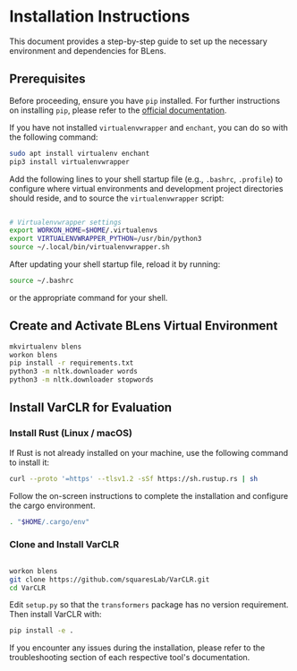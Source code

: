 # Installation Instructions

This document provides a step-by-step guide to set up the necessary environment and dependencies for BLens.

## Prerequisites


Before proceeding, ensure you have `pip` installed. For further instructions on installing `pip`, please refer to the [official documentation](https://pip.pypa.io/en/stable/installation/).


If you have not installed `virtualenvwrapper` and `enchant`, you can do so with the following command:


```bash
sudo apt install virtualenv enchant
pip3 install virtualenvwrapper
```


Add the following lines to your shell startup file (e.g., `.bashrc`, `.profile`) to configure where virtual environments and development project directories should reside, and to source the `virtualenvwrapper` script:


```bash

# Virtualenvwrapper settings
export WORKON_HOME=$HOME/.virtualenvs
export VIRTUALENVWRAPPER_PYTHON=/usr/bin/python3
source ~/.local/bin/virtualenvwrapper.sh
```


After updating your shell startup file, reload it by running:


```bash
source ~/.bashrc
```


or the appropriate command for your shell.


## Create and Activate BLens Virtual Environment


```bash
mkvirtualenv blens
workon blens
pip install -r requirements.txt
python3 -m nltk.downloader words
python3 -m nltk.downloader stopwords

```


## Install VarCLR for Evaluation


### Install Rust (Linux / macOS)


If Rust is not already installed on your machine, use the following command to install it:


```bash
curl --proto '=https' --tlsv1.2 -sSf https://sh.rustup.rs | sh
```


Follow the on-screen instructions to complete the installation and configure the cargo environment.


```bash
. "$HOME/.cargo/env"
```


### Clone and Install VarCLR


```bash

workon blens
git clone https://github.com/squaresLab/VarCLR.git
cd VarCLR

```


Edit `setup.py` so that the `transformers` package has no version requirement. Then install VarCLR with:


```bash
pip install -e .
```


If you encounter any issues during the installation, please refer to the troubleshooting section of each respective tool's documentation.
